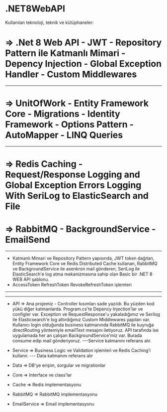 # .NET8WebAPI

 Kullanılan teknoloji, teknik ve kütüphaneler:

# => .Net 8 Web API - JWT - Repository Pattern ile Katmanlı Mimari - Depency Injection - Global Exception Handler - Custom Middlewares
**********************************************************
# => UnitOfWork - Entity Framework Core - Migrations - Identity Framework - Options Pattern - AutoMapper - LINQ Queries
*********************************************************
# => Redis Caching - Request/Response Logging and Global Exception Errors Logging With SeriLog to ElasticSearch and File

# => RabbitMQ - BackgroundService - EmailSend

**********************************************************
- Katmanlı Mimari ve Repository Pattern yapısında, JWT token dağıtan, Entity Framework Core ve Redis Distributed Cache kullanan, RabbitMQ ve BackgroundService ile asenkron mail gönderen, SeriLog ile ElasticSearch'e log atma mekanizmasına sahip olan Basic bir .NET 8 WEB API şablonu.
- AccessToken RefreshToken RevokeRefreshToken işlemleri

**********************************************************
**********************************************************
- API => Ana projemiz - Controller kısımları sade yazıldı. Bu yüzden kod yükü diğer katmanlarda. Program.cs'te Depency Injection'lar ve configler var. Exception ve RequestResponse'u yakaladığımız ve Serilog ile Elasticsearch'e log attırdığımız Custom Middlewares yapıları var.
  Kullanıcı login olduğunda business katmanında RabbitMQ ile kuyruğa directRouting yöntemiyle emailText mesajını iletiyoruz. API tarafında ise uygulamada her an çalışan BackgroundService'miz var. Burada consume edip mail gönderiyoruz.   ---Service katmanını referans alır.
  
 
- Service => Business Logic ve Validation işlemleri ve Redis Caching'i kullanır.  ---  Data katmanını referans alır
- Data => DB'ye erişim, sorgular ve migrationlar
- Core => Interface ve class'lar
- Cache => Redis implementasyonu
- RabbitMQ => RabbitMQ implementasyonu
- EmailService => Email implementasyonu



